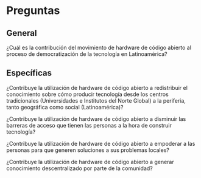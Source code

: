 # Preguntas

## General

¿Cuál es la contribución del movimiento de hardware de código abierto al proceso de democratización de la tecnología en Latinoamérica?

## Específicas

¿Contribuye la utilización de hardware de código abierto a redistribuir el conocimiento sobre cómo producir tecnología desde los centros tradicionales (Universidades e Institutos del Norte Global) a la periferia, tanto geográfica como social (Latinoamérica)?

¿Contribuye la utilización de hardware de código abierto a disminuir las barreras de acceso que tienen las personas a la hora de construir tecnología?

¿Contribuye la utilización de hardware de código abierto a empoderar a las personas para que generen soluciones a sus problemas locales?

¿Contribuye la utilización de hardware de código abierto a generar conocimiento descentralizado por parte de la comunidad?

